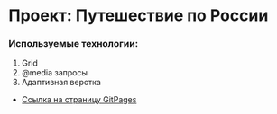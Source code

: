 # Проект: Путешествие по России

### Используемые технологии:
1. Grid
2. @media запросы
3. Адаптивная верстка


* [Ссылка на страницу GitPages](https://anastasya999-akra.github.io/russian-travel/)





